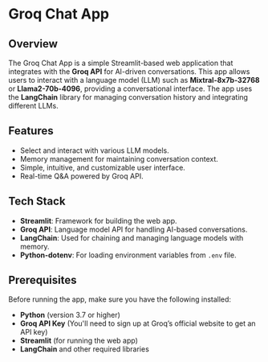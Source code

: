 # Groq Chat App

## Overview
The Groq Chat App is a simple Streamlit-based web application that integrates with the **Groq API** for AI-driven conversations. This app allows users to interact with a language model (LLM) such as **Mixtral-8x7b-32768** or **Llama2-70b-4096**, providing a conversational interface. The app uses the **LangChain** library for managing conversation history and integrating different LLMs.

## Features
- Select and interact with various LLM models.
- Memory management for maintaining conversation context.
- Simple, intuitive, and customizable user interface.
- Real-time Q&A powered by Groq API.

## Tech Stack
- **Streamlit**: Framework for building the web app.
- **Groq API**: Language model API for handling AI-based conversations.
- **LangChain**: Used for chaining and managing language models with memory.
- **Python-dotenv**: For loading environment variables from `.env` file.

## Prerequisites
Before running the app, make sure you have the following installed:

- **Python** (version 3.7 or higher)
- **Groq API Key** (You'll need to sign up at Groq’s official website to get an API key)
- **Streamlit** (for running the web app)
- **LangChain** and other required libraries
